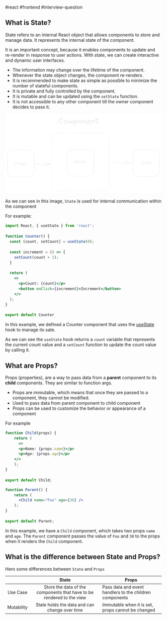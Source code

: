 #react 
#frontend 
#interview-question 

## What is State?

State refers to an internal React object that allows components to store and manage data. It represents the internal state of the component.

It is an important concept, because it enables components to update and re-render in response to user actions. With state, we can create interactive and dynamic user interfaces.

- The information may change over the lifetime of the component.
- Whenever the state object changes, the component re-renders.
- It is recommended to make state as simple as possible to minimize the number of stateful components.
- It is private and fully controlled by the component.
- It is mutable and can be updated using the `setState` function.
- It is not accessible to any other component till the owner component decides to pass it.

![](../-/attachments/state-and-props-00.png)

As we can see in this image, `State` is used for internal communication within the component

For example:

```jsx
import React, { useState } from 'react';

function Counter() {
  const [count, setCount] = useState(0);

  const increment = () => {
    setCount(count + 1);
  }

  return (
    <>
      <p>Count: {count}</p>
      <button onClick={increment}>Increment</button>
    </>
  );
}

export default Counter
```

In this example, we defined a Counter component that uses the [useState](3-hooks/11-use-state.md) hook to manage its sate.

As we can see the `useState` hook returns a `count` variable that represents the current count value and a `setCount` function to update the count value by calling it.

## What are Props?

Props (properties), are a way to pass data from a **parent** component to its **child** components. They are similar to function args.

- Props are immutable, which means that once they are passed to a component, they cannot be modified.
- Used to pass data from parent component to child component
-  Props can be used to customize the behavior or appearance of a component

For example

```jsx
function Child(props) {
	return ( 
	  <> 
      <p>Name: {props.name}</p> 
      <p>Age: {props.age}</p> 
    </> 
	);
}

export default Child;
```

```jsx
function Parent() {
	return ( 
	  <Child name="Foo" age={30} />
	);
}

export default Parent;
```

In this example, we have a `Child` component, which takes two props `name` and `age`. The `Parent` component passes the value of `Foo` and `30` to the props when it renders the `Child` component.

## What is the difference between State and Props?

Hero some differences between `State` and `Props`

|            |                                 State                                 | Props                                                   |
|:----------:|:---------------------------------------------------------------------:|---------------------------------------------------------|
| Use Case   | Store the data of the components that have to be rendered to the view | Pass data and event handlers to the children components |
| Mutability | State holds the data and can change over time                         | Immutable when it is set, props cannot be changed       |
